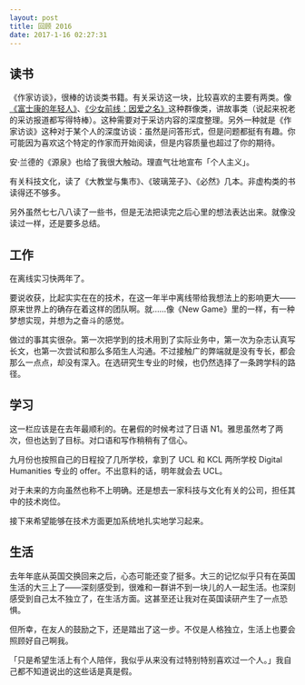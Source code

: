 ```yaml
---
layout: post
title: 回顾 2016 
date: 2017-1-16 02:27:31
---
```


## 读书
《作家访谈》，很棒的访谈类书籍。有关采访这一块，比较喜欢的主要有两类。像[《富士康的年轻人》](http://games.sina.com.cn/zt_d/y/2015fsk)、[《少女前线：因爱之名》](http://chuapp.com/article/243971.html)这种群像类，讲故事类（说起来祝老的采访报道都写得特棒）。这种需要对于采访内容的深度整理。另外一种就是《作家访谈》这种对于某个人的深度访谈：虽然是问答形式，但是问题都挺有有趣。你可能因为喜欢这个特定的作家而开始阅读，但是内容质量也超过了你的期待。

安·兰德的《源泉》也给了我很大触动。理直气壮地宣布「个人主义」。

有关科技文化，读了《大教堂与集市》、《玻璃笼子》、《必然》几本。非虚构类的书读得还不够多。

另外虽然七七八八读了一些书，但是无法把读完之后心里的想法表达出来。就像没读过一样，还是要多总结。

## 工作
在离线实习快两年了。

要说收获，比起实实在在的技术，在这一年半中离线带给我想法上的影响更大——原来世界上的确存在着这样的团队啊。就……像《New Game》里的一样，有一种梦想实现，并想为之奋斗的感觉。

做过的事其实很杂。第一次把学到的技术用到了实际业务中，第一次为杂志认真写长文，也第一次尝试和那么多陌生人沟通。不过接触广的弊端就是没有专长，都会那么一点点，却没有深入。在选研究生专业的时候，也仍然选择了一条跨学科的路径。

## 学习
这一栏应该是在去年最顺利的。在暑假的时候考过了日语 N1。雅思虽然考了两次，但也达到了目标。对口语和写作稍稍有了信心。

九月份也按照自己的日程投了几所学校，拿到了 UCL 和 KCL 两所学校 Digital Humanities 专业的 offer。不出意料的话，明年就会去 UCL。

对于未来的方向虽然也称不上明确。还是想去一家科技与文化有关的公司，担任其中的技术岗位。

接下来希望能够在技术方面更加系统地扎实地学习起来。

## 生活
去年年底从英国交换回来之后，心态可能还变了挺多。大三的记忆似乎只有在英国生活的大三上了——深刻感受到，很难和一群讲不到一块儿的人一起生活。也深刻感受到自己太不独立了，在生活方面。这甚至还让我对在英国读研产生了一点恐惧。

但所幸，在友人的鼓励之下，还是踏出了这一步。不仅是人格独立，生活上也要会照顾好自己啊我。

「只是希望生活上有个人陪伴，我似乎从来没有过特别特别喜欢过一个人。」我自己都不知道说出的这些话是真是假。

